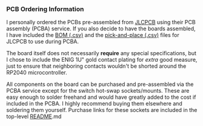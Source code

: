 ### PCB Ordering Information
I personally ordered the PCBs pre-assembled from [JLCPCB](https://jlcpcb.com/) using their PCB assembly (PCBA) service. If you also decide to have the boards assembled, I have included the [BOM (.csv)](/pcb/BOM.csv) and the [pick-and-place (.csv)](/pcb/PickAndPlace.csv) files for JLCPCB to use during PCBA.

The board itself does not necessarily **require** any special specifications, but I chose to include the ENIG 1U" gold contact plating for *extra* good measure, just to ensure that neighboring contacts wouldn't be shorted around the RP2040 microcontroller.

All components on the board can be purchased and pre-assembled via the PCBA service except for the switch hot-swap sockets/mounts. These are easy enough to solder freehand and would have greatly added to the cost if included in the PCBA. I highly recommend buying them elsewhere and soldering them yourself. Purchase links for these sockets are included in the top-level [README](/README.md).md